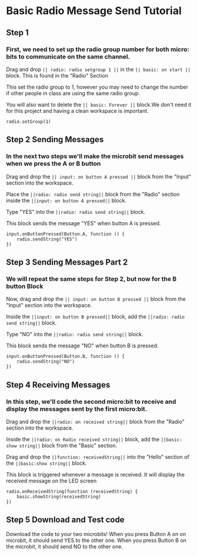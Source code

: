 # Basic Radio Message Send Tutorial

## Step 1 
### First, we need to set up the radio group number for both micro: bits to communicate on the same channel.

Drag and drop ``|| radio: radio setgroup 1 ||`` in the ``|| basic: on start ||`` block. This is found in the "Radio" Section

This set the radio group to 1, however you may need to change the number if other
people in class are using the same radio group.

You will also want to delete the ``|| basic: Forever ||`` block.We don't need it for this project
and having a clean workspace is important. 

```blocks
radio.setGroup(1)
```


## Step 2 Sending Messages
### In the next two steps we'll make the microbit send messages when we press the A or B button

Drag and drop the ``|| input: on button A pressed ||`` block from the "Input" section into the workspace.

Place the ``||radio: radio send string||`` block from the "Radio" section inside the ``||input: on button A pressed||`` block.

Type "YES" into the ``||radio: radio send string||`` block.

This block sends the message "YES" when button A is pressed.



```blocks
input.onButtonPressed(Button.A, function () {
    radio.sendString("YES")
})
```

## Step 3 Sending Messages Part 2
### We will repeat the same steps for Step 2, but now for the B button Block

Now, drag and drop the ``|| input: on button B pressed ||`` block from the "Input" section into the workspace.

Inside the ``||input: on button B pressed||`` block, add the ``||radio: radio send string||`` block.

Type "NO" into the ``||radio: radio send string||`` block.

This block sends the message "NO" when button B is pressed.



```blocks
input.onButtonPressed(Button.B, function () {
    radio.sendString("NO")
})
```

## Step 4 Receiving Messages
### In this step, we'll code the second micro:bit to receive and display the messages sent by the first micro:bit.

Drag and drop the ``||radio: on received string||`` block from the "Radio" section into the workspace.

Inside the ``||radio: on Radio received string||`` block, add the ``||basic: show string||`` block from the "Basic" section.

Drag and drop the ``||function: receivedString||`` into the "Hello" section of the ``||basic:show string||`` block.

This block is triggered whenever a message is received. It will display the received message on the LED screen

```blocks
radio.onReceivedString(function (receivedString) {
    basic.showString(receivedString)
})
```

## Step 5 Download and Test code

Download the code to your two microbits! 
When you press Button A on on microbit, it should send YES to the other one.
When you press Button B on the microbit, it should send NO to the other one.